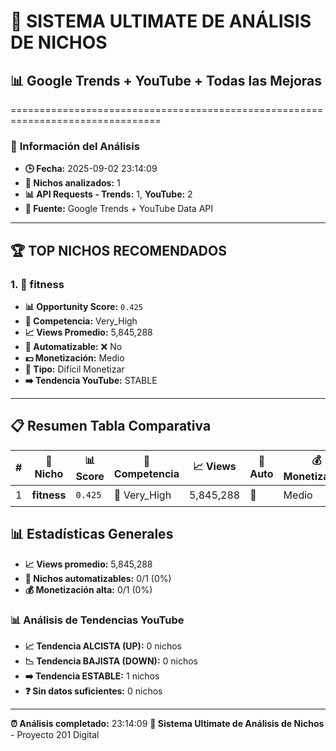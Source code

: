 # 🚀 SISTEMA ULTIMATE DE ANÁLISIS DE NICHOS
## 📊 Google Trends + YouTube + Todas las Mejoras

================================================================================

### 📅 **Información del Análisis**

- **🕒 Fecha:** 2025-09-02 23:14:09
- **🎯 Nichos analizados:** 1
- **📊 API Requests - Trends:** 1, **YouTube:** 2
- **📁 Fuente:** Google Trends + YouTube Data API

---

## 🏆 TOP NICHOS RECOMENDADOS

### 1. 🎯 **fitness**

- **📊 Opportunity Score:** `0.425`
- **🔴 Competencia:** Very_High
- **📈 Views Promedio:** 5,845,288
- **👤 Automatizable:** ❌ No
- **💵 Monetización:** Medio
- **🎯 Tipo:** Difícil Monetizar
- **➡️ Tendencia YouTube:** STABLE

---

## 📋 **Resumen Tabla Comparativa**

| # | 🎯 Nicho | 📊 Score | 🚦 Competencia | 📈 Views | 🤖 Auto | 💰 Monetización | 📊 Tendencia |
|---|----------|----------|----------------|----------|------|----------------|-------------|
| 1 | **fitness** | `0.425` | 🔴 Very_High | 5,845,288 | 👤 | Medio | ➡️ STABLE |

## 📊 **Estadísticas Generales**

- **📈 Views promedio:** 5,845,288
- **🤖 Nichos automatizables:** 0/1 (0%)
- **💰 Monetización alta:** 0/1 (0%)

### 📊 **Análisis de Tendencias YouTube**

- **📈 Tendencia ALCISTA (UP):** 0 nichos
- **📉 Tendencia BAJISTA (DOWN):** 0 nichos
- **➡️ Tendencia ESTABLE:** 1 nichos
- **❓ Sin datos suficientes:** 0 nichos

---

**⏰ Análisis completado:** 23:14:09
**🚀 Sistema Ultimate de Análisis de Nichos** - Proyecto 201 Digital
